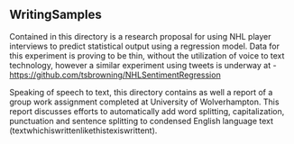 ## WritingSamples ##

Contained in this directory is a research proposal for using NHL player interviews to predict statistical output using a regression model. Data for this experiment is proving to be thin, without the utilization of voice to text technology, however a similar experiment using tweets is underway at - https://github.com/tsbrowning/NHLSentimentRegression

Speaking of speech to text, this directory contains as well a report of a group work assignment completed at University of Wolverhampton. This report discusses efforts to automatically add word splitting, capitalization, punctuation and sentence splitting to condensed English language text (textwhichiswrittenlikethistexiswrittent). 
